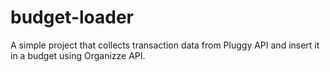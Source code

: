 # budget-loader
A simple project that collects transaction data from Pluggy API and insert it in a budget using Organizze API.
